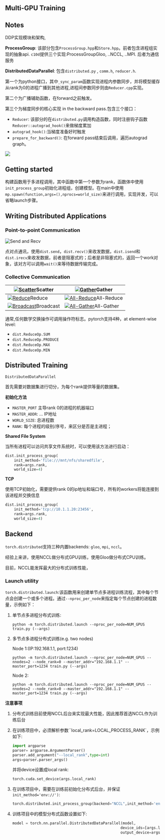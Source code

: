 ## Multi-GPU Training

## Notes

DDP实现模块和架构,

**ProcessGroup**: 该部分包含`ProcessGroup.hpp`和`Store.hpp`。前者包含进程组实现的抽象api. `c10d`提供三个实现:ProcessGroupGloo, ..NCCL, ..MPI. 后者为通信服务

**DistributedDataParallel**: 包含`distributed.py` , `comm.h`, `reducer.h`. 

第一个为python接口，其中`_sync_param`函数实现进程内参数同步，并将模型缓存从rank为0的进程广播到其他进程,进程间参数同步则由`Reducer.cpp`实现。 

第二个为广播辅助函数，在forward之前触发。

第三个为梯度同步的核心实现 in the backward pass.包含三个接口：

- `Reducer`: 该部分的在`distributed.py`调用构造函数，同时注册钩子函数`Reducer::autograd_hook()`来做梯度累加
- `autograd_hook()`:当梯度准备好时触发
- `prepare_for_backward()`: 在forward pass结束后调用，遍历autograd graph。

![](https://user-images.githubusercontent.com/16999635/72313120-4e7c1c80-3658-11ea-9c6d-44336b2daeac.png)



## Getting started

构建函数用于多进程调用，其中函数中第一个参数为rank，函数体中使用`init_process_group`初始化进程组，创建模型。在main中使用`mp.spawn(function,args=(),nprocs=world_size)`来进行调用，实现并发，可以省略launch步骤。



## Writing Distributed Applications

### Point-to-point Communication

![Send and Recv](https://pytorch.org/tutorials/_images/send_recv.png)

点对点通讯，使用`dist.send`，`dist.recv()`来收发数据，`dist.isend`和`dist.irecv`来收发数据，前者是阻塞式的；后者是非阻塞式的，返回一个work对象，该对方可以调用`wait()`来等待数据传输完成。

### Collective Communication

| [![Scatter](https://pytorch.org/tutorials/_images/scatter.png)](https://pytorch.org/tutorials/_images/scatter.png)Scatter | [![Gather](https://pytorch.org/tutorials/_images/gather.png)](https://pytorch.org/tutorials/_images/gather.png)Gather |
| ------------------------------------------------------------ | ------------------------------------------------------------ |
| [![Reduce](https://pytorch.org/tutorials/_images/reduce.png)](https://pytorch.org/tutorials/_images/reduce.png)Reduce | [![All-Reduce](https://pytorch.org/tutorials/_images/all_reduce.png)](https://pytorch.org/tutorials/_images/all_reduce.png)All-Reduce |
| [![Broadcast](https://pytorch.org/tutorials/_images/broadcast.png)](https://pytorch.org/tutorials/_images/broadcast.png)Broadcast | [![All-Gather](https://pytorch.org/tutorials/_images/all_gather.png)](https://pytorch.org/tutorials/_images/all_gather.png)All-Gather |

通常,任何数学交换操作可调用操作符标志。pytorch支持4种，at element-wise level:

- `dist.ReduceOp.SUM`
- `dist.ReduceOp.PRODUCE`
- `dist.ReduceOp.MAX`
- `dist.ReduceOp.MIN`

## Distributed Training

`DistributedDataParallel`

首先需要对数据集进行切分，为每个rank提供等量的数据集。

**初始化方法**

- `MASTER_PORT` 主导rank 0的进程的机器端口
- `MASTER_ADDR`: ... IP地址
- `WORLD_SIZE`: 总进程数
- `RANK`: 每个进程的级别/序号，来区分是否是主进程；

**Shared File System**

当所有进程可以访问共享文件系统时，可以使用该方法进行启动：

```python
dist.init_process_group(
    init_method='file:///mnt/nfs/sharedfile',
    rank=args.rank,
    world_size=4)
```

**TCP**

使用TCP初始化，需要提供rank 0的ip地址和端口号，所有的workers将能连接到该进程并交换信息

```python
dist.init_process_group(
	init_method='tcp://10.1.1.20:23456',
	rank=args.rank,
	world_size=4)
```



## Backend

`torch.distributed`支持三种内置backends: `gloo`,  `mpi`, `nccl`。

经验上来讲，使用NCCL做分布式GPU训练，使用Gloo做分布式CPU训练。

目前，NCCL能发挥最大的分布式训练性能，

### Launch utility

`torch.distributed.launch`:该函数用来创建单节点多进程训练流程，其中每个节点会创建一个或多个进程。通过`--nproc_per_node`来指定每个节点创建的进程数量，示例如下：

1. 单节点多进程分布式训练:

   ```shell	
   python -m torch.distributed.launch --nproc_per_node=NUM_GPUS train.py (--args)
   ```

2. 多节点多进程分布式训练(e.g. two nodes)

   Node 1:(IP:192.168.1.1, port:1234)

   ```shell
   python -m torch.distributed.launch --nproc_per_node=NUM_GPUS --nnodes=2 --node_rank=0 --master_addr="192.168.1.1" --master_port=1234 train.py (--args)
   ```

   Node 2: 

   ```shell
   python -m torch.distributed.launch --nproc_per_node=NUM_GPUS --nnodes=2 --node_rank=0 --master_addr="192.168.1.1" --master_port=1234 train.py (--args)
   ```

**注意事项**

1. 分布式训练目前使用NCCL后台来实现最大性能，因此推荐首选NCCL作为训练后台

2. 在训练项目中，必须解析参数``local_rank=LOCAL_PROCESS_RANK`，示例如下:

   ```python
   import argparse
   parser= argparse.ArgumentParser()
   parser.add_argument("--local_rank",type=int)
   args=parser.parser_args()
   ```

   并将device设置成local rank:

   ```python
   torch.cuda.set_device(args.local_rank)
   ```

3. 在训练项目中，需要在训练前初始化分布式后台，并保证`init_method='env://')`:

   ```python
   torch.distributed.init_process_group(backend="NCCL",init_method='env://')
   ```

4. 训练项目中的模型分布式函数设置如下:

   ```python
   model = torch.nn.parallel.DistributedDataParallel(model,
                                                    device_ids=[args.local_rank],
                                                    output_device=args.local_rank)
   ```

   

